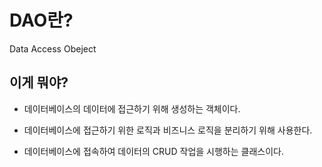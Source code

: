 # DAO란?

Data Access Obeject

## 이게 뭐야?

- 데이터베이스의 데이터에 접근하기 위해 생성하는 객체이다.

- 데이터베이스에 접근하기 위한 로직과 비즈니스 로직을 분리하기 위해 사용한다.

- 데이터베이스에 접속하여 데이터의 CRUD 작업을 시행하는 클래스이다.
